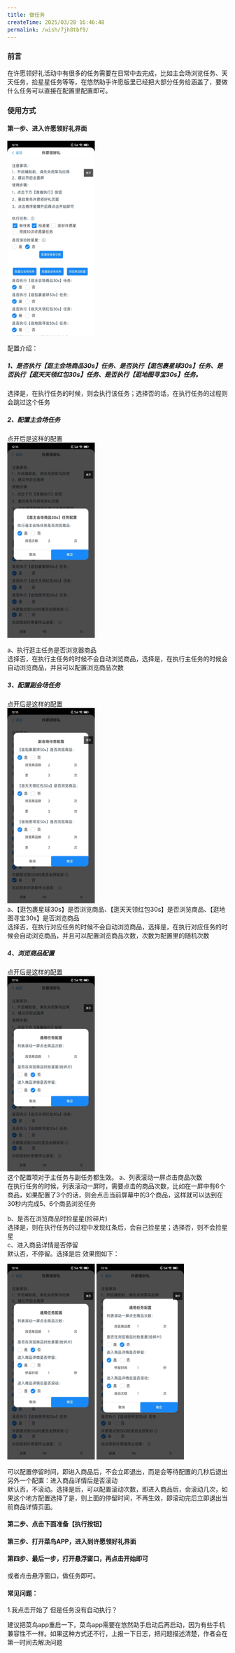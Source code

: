 ```yaml
---
title: 做任务
createTime: 2025/03/28 16:46:48
permalink: /wish/7jh8tbf9/
---
```


### 前言
在许愿领好礼活动中有很多的任务需要在日常中去完成，比如主会场浏览任务、天天任务，捡星星任务等等，在悠然助手许愿版里已经把大部分任务给涵盖了，要做什么任务可以直接在配置里配置即可。

### 使用方式

#### 第一步、进入许愿领好礼界面
  
  <img src="../../../public/images/zuoRenWu.jpg" width="200">
  
  配置介绍：
##### 1、是否执行【逛主会场商品30s】任务、是否执行【逛包裹星球30s】任务、是否执行【逛天天领红包30s】任务、是否执行【逛地图寻宝30s】任务。  
选择是，在执行任务的时候，则会执行该任务；选择否的话，在执行任务的过程则会跳过这个任务  
##### 2、配置主会场任务  
点开后是这样的配置  
<img src="../../../public/images/zuoRenWu2.jpg" width="200">  

a、执行逛主任务是否浏览器商品  
选择否，在执行主任务的时候不会自动浏览商品，选择是，在执行主任务的时候会自动浏览商品，并且可以配置浏览商品次数

##### 3、配置副会场任务
点开后是这样的配置  
<img src="../../../public/images/zuoRenWu3.jpg" width="200">  
a、【逛包裹星球30s】是否浏览商品、【逛天天领红包30s】是否浏览商品、【逛地图寻宝30s】是否浏览商品  
选择否，在执行对应任务的时候不会自动浏览商品，选择是，在执行对应任务的时候会自动浏览商品，并且可以配置浏览商品次数，次数为配置里的随机次数

##### 4、浏览商品配置
点开后是这样的配置  
<img src="../../../public/images/zuoRenWu4.jpg" width="200">    
这个配置项对于主任务与副任务都生效。
a、列表滚动一屏点击商品次数  
在执行任务的时候，列表滚动一屏时，需要点击的商品次数，比如在一屏中有6个商品，如果配置了3个的话，则会点击当前屏幕中的3个商品，这样就可以达到在30秒内完成5、6个商品浏览任务  

b、是否在浏览商品时捡星星(捡碎片)  
选择是，则在执行任务的过程中发现红条后，会自己捡星星；选择否，则不会捡星星  
c、进入商品详情是否停留  
默认否，不停留。选择是后 效果图如下：  

<img src="../../../public/images/zuoRenWu6.jpg" width="200">     

<img src="../../../public/images/zuoRenWu5.jpg" width="200">      

可以配置停留时间，即进入商品后，不会立即退出，而是会等待配置的几秒后退出  
另外一个配置：进入商品详情后是否滚动  
默认否，不滚动。选择是后，可以配置滚动次数，即进入商品后，会滚动几次，如果这个地方配置选择了是，则上面的停留时间，不再生效，即滚动完后立即退出当前商品详情页面。


#### 第二步、点击下面准备【执行按钮】

#### 第三步、打开菜鸟APP，进入到许愿领好礼界面

#### 第四步、最后一步，打开悬浮窗口，再点击开始即可  
或者点击悬浮窗口，做任务即可。

#### 常见问题：
1.我点击开始了 但是任务没有自动执行？
  
  建议把菜鸟app重启一下，菜鸟app需要在悠然助手启动后再启动，因为有些手机兼容性不一样。如果这种方式还不行，上报一下日志，把问题描述清楚，作者会在第一时间去解决问题
